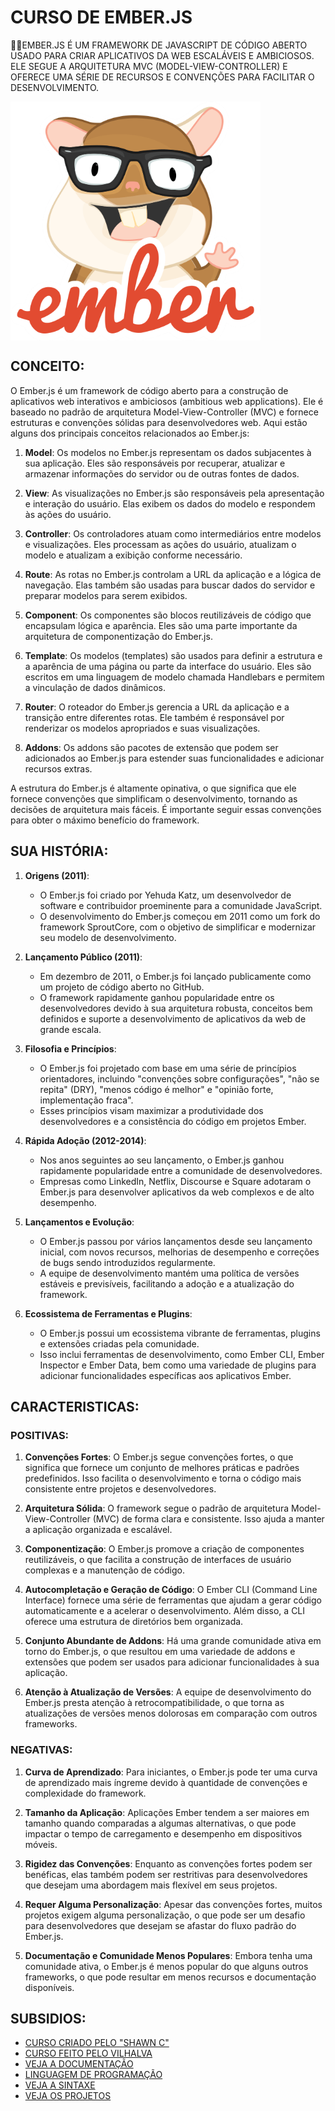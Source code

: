 # CURSO DE EMBER.JS
👨‍⚖️EMBER.JS É UM FRAMEWORK DE JAVASCRIPT DE CÓDIGO ABERTO USADO PARA CRIAR APLICATIVOS DA WEB ESCALÁVEIS E AMBICIOSOS. ELE SEGUE A ARQUITETURA MVC (MODEL-VIEW-CONTROLLER) E OFERECE UMA SÉRIE DE RECURSOS E CONVENÇÕES PARA FACILITAR O DESENVOLVIMENTO.

<img src="FOTO.png" align="center" width="400"> <br>

## CONCEITO:
O Ember.js é um framework de código aberto para a construção de aplicativos web interativos e ambiciosos (ambitious web applications). Ele é baseado no padrão de arquitetura Model-View-Controller (MVC) e fornece estruturas e convenções sólidas para desenvolvedores web. Aqui estão alguns dos principais conceitos relacionados ao Ember.js:

1. **Model**: Os modelos no Ember.js representam os dados subjacentes à sua aplicação. Eles são responsáveis por recuperar, atualizar e armazenar informações do servidor ou de outras fontes de dados.

2. **View**: As visualizações no Ember.js são responsáveis pela apresentação e interação do usuário. Elas exibem os dados do modelo e respondem às ações do usuário.

3. **Controller**: Os controladores atuam como intermediários entre modelos e visualizações. Eles processam as ações do usuário, atualizam o modelo e atualizam a exibição conforme necessário.

4. **Route**: As rotas no Ember.js controlam a URL da aplicação e a lógica de navegação. Elas também são usadas para buscar dados do servidor e preparar modelos para serem exibidos.

5. **Component**: Os componentes são blocos reutilizáveis de código que encapsulam lógica e aparência. Eles são uma parte importante da arquitetura de componentização do Ember.js.

6. **Template**: Os modelos (templates) são usados para definir a estrutura e a aparência de uma página ou parte da interface do usuário. Eles são escritos em uma linguagem de modelo chamada Handlebars e permitem a vinculação de dados dinâmicos.

7. **Router**: O roteador do Ember.js gerencia a URL da aplicação e a transição entre diferentes rotas. Ele também é responsável por renderizar os modelos apropriados e suas visualizações.

8. **Addons**: Os addons são pacotes de extensão que podem ser adicionados ao Ember.js para estender suas funcionalidades e adicionar recursos extras.

A estrutura do Ember.js é altamente opinativa, o que significa que ele fornece convenções que simplificam o desenvolvimento, tornando as decisões de arquitetura mais fáceis. É importante seguir essas convenções para obter o máximo benefício do framework.

## SUA HISTÓRIA:
1. **Origens (2011)**:
   - O Ember.js foi criado por Yehuda Katz, um desenvolvedor de software e contribuidor proeminente para a comunidade JavaScript.
   - O desenvolvimento do Ember.js começou em 2011 como um fork do framework SproutCore, com o objetivo de simplificar e modernizar seu modelo de desenvolvimento.

2. **Lançamento Público (2011)**:
   - Em dezembro de 2011, o Ember.js foi lançado publicamente como um projeto de código aberto no GitHub.
   - O framework rapidamente ganhou popularidade entre os desenvolvedores devido à sua arquitetura robusta, conceitos bem definidos e suporte a desenvolvimento de aplicativos da web de grande escala.

3. **Filosofia e Princípios**:
   - O Ember.js foi projetado com base em uma série de princípios orientadores, incluindo "convenções sobre configurações", "não se repita" (DRY), "menos código é melhor" e "opinião forte, implementação fraca".
   - Esses princípios visam maximizar a produtividade dos desenvolvedores e a consistência do código em projetos Ember.

4. **Rápida Adoção (2012-2014)**:
   - Nos anos seguintes ao seu lançamento, o Ember.js ganhou rapidamente popularidade entre a comunidade de desenvolvedores.
   - Empresas como LinkedIn, Netflix, Discourse e Square adotaram o Ember.js para desenvolver aplicativos da web complexos e de alto desempenho.

5. **Lançamentos e Evolução**:
   - O Ember.js passou por vários lançamentos desde seu lançamento inicial, com novos recursos, melhorias de desempenho e correções de bugs sendo introduzidos regularmente.
   - A equipe de desenvolvimento mantém uma política de versões estáveis e previsíveis, facilitando a adoção e a atualização do framework.

6. **Ecossistema de Ferramentas e Plugins**:
   - O Ember.js possui um ecossistema vibrante de ferramentas, plugins e extensões criadas pela comunidade.
   - Isso inclui ferramentas de desenvolvimento, como Ember CLI, Ember Inspector e Ember Data, bem como uma variedade de plugins para adicionar funcionalidades específicas aos aplicativos Ember.

## CARACTERISTICAS:
### POSITIVAS:
1. **Convenções Fortes**: O Ember.js segue convenções fortes, o que significa que fornece um conjunto de melhores práticas e padrões predefinidos. Isso facilita o desenvolvimento e torna o código mais consistente entre projetos e desenvolvedores.

2. **Arquitetura Sólida**: O framework segue o padrão de arquitetura Model-View-Controller (MVC) de forma clara e consistente. Isso ajuda a manter a aplicação organizada e escalável.

3. **Componentização**: O Ember.js promove a criação de componentes reutilizáveis, o que facilita a construção de interfaces de usuário complexas e a manutenção de código.

4. **Autocompletação e Geração de Código**: O Ember CLI (Command Line Interface) fornece uma série de ferramentas que ajudam a gerar código automaticamente e a acelerar o desenvolvimento. Além disso, a CLI oferece uma estrutura de diretórios bem organizada.

5. **Conjunto Abundante de Addons**: Há uma grande comunidade ativa em torno do Ember.js, o que resultou em uma variedade de addons e extensões que podem ser usados para adicionar funcionalidades à sua aplicação.

6. **Atenção à Atualização de Versões**: A equipe de desenvolvimento do Ember.js presta atenção à retrocompatibilidade, o que torna as atualizações de versões menos dolorosas em comparação com outros frameworks.

### NEGATIVAS:
1. **Curva de Aprendizado**: Para iniciantes, o Ember.js pode ter uma curva de aprendizado mais íngreme devido à quantidade de convenções e complexidade do framework.

2. **Tamanho da Aplicação**: Aplicações Ember tendem a ser maiores em tamanho quando comparadas a algumas alternativas, o que pode impactar o tempo de carregamento e desempenho em dispositivos móveis.

3. **Rigidez das Convenções**: Enquanto as convenções fortes podem ser benéficas, elas também podem ser restritivas para desenvolvedores que desejam uma abordagem mais flexível em seus projetos.

4. **Requer Alguma Personalização**: Apesar das convenções fortes, muitos projetos exigem alguma personalização, o que pode ser um desafio para desenvolvedores que desejam se afastar do fluxo padrão do Ember.js.

5. **Documentação e Comunidade Menos Populares**: Embora tenha uma comunidade ativa, o Ember.js é menos popular do que alguns outros frameworks, o que pode resultar em menos recursos e documentação disponíveis.

## SUBSIDIOS:
- [CURSO CRIADO PELO "SHAWN C"](https://youtube.com/playlist?list=PLk51HrKSBQ88wDXgPF-QLMfPFlLwcjTlo&si=-ThxGf8q39LVDmrt)
- [CURSO FEITO PELO VILHALVA](https://github.com/VILHALVA)
- [VEJA A DOCUMENTAÇÃO](https://guides.emberjs.com/release/)
- [LINGUAGEM DE PROGRAMAÇÃO](https://github.com/VILHALVA/CURSO-DE-JAVASCRIPT)
- [VEJA A SINTAXE](./SINTAXE.md)
- [VEJA OS PROJETOS](https://github.com/VILHALVA?tab=repositories&q=topic:EMBERJS)
